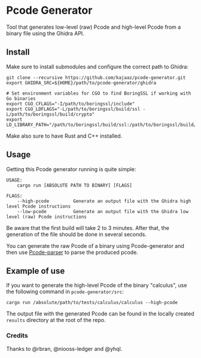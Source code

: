 # Pcode Generator
Tool that generates low-level (raw) Pcode and high-level Pcode from a binary file using the Ghidra API.

## Install
Make sure to install submodules and configure the correct path to Ghidra:
```
git clone --recursive https://github.com/kajaaz/pcode-generator.git
export GHIDRA_SRC=${HOME}/path/to/pcode-generator/ghidra

# Set environment variables for CGO to find BoringSSL if working with Go binaries
export CGO_CFLAGS="-I/path/to/boringssl/include"
export CGO_LDFLAGS="-L/path/to/boringssl/build/ssl -L/path/to/boringssl/build/crypto"
export LD_LIBRARY_PATH="/path/to/boringssl/build/ssl:/path/to/boringssl/build/crypto:$LD_LIBRARY_PATH"
```
Make also sure to have Rust and C++ installed.

## Usage
Getting this Pcode generator running is quite simple: 
```
USAGE:
    cargo run [ABSOLUTE PATH TO BINARY] [FLAGS]

FLAGS:
    --high-pcode         Generate an output file with the Ghidra high level Pcode instructions
    --low-pcode          Generate an output file with the Ghidra low level (raw) Pcode instructions
```

Be aware that the first build will take 2 to 3 minutes. After that, the generation of the file should be done in several seconds.

You can generate the raw Pcode of a binary using Pcode-generator and then use [Pcode-parser](https://github.com/kajaaz/pcode-parser/tree/main) to parse the produced pcode. 

## Example of use
If you want to generate the high-level Pcode of the binary "calculus", use the following command in ```pcode-generator/src```:
```
cargo run /absolute/path/to/tests/calculus/calculus --high-pcode
```  
The output file with the generated Pcode can be found in the locally created ```results``` directory at the root of the repo.

### Credits
Thanks to @rbran, @niooss-ledger and @yhql.
